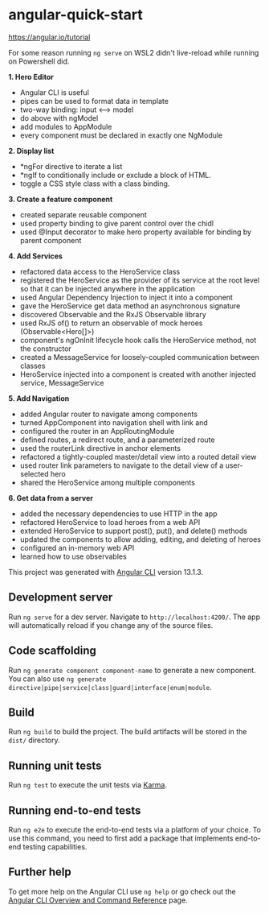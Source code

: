 # angular-quick-start

https://angular.io/tutorial

For some reason running ```ng serve``` on WSL2 didn't 
live-reload while running on Powershell did.

**1. Hero Editor**
- Angular CLI is useful
- pipes can be used to format data in template
- two-way binding: input <--> model
- do above with ngModel
- add modules to AppModule
- every component must be declared in exactly one NgModule

**2. Display list**
- *ngFor directive to iterate a list
- *ngIf to conditionally include or exclude a block of HTML.
- toggle a CSS style class with a class binding.

**3. Create a feature component**
- created separate reusable component
- used property binding to give parent control over the chidl
- used @Input decorator to make hero property available for binding by parent component

**4. Add Services**
- refactored data access to the HeroService class
- registered the HeroService as the provider of its service at the root level so that it can be injected anywhere in the application
- used Angular Dependency Injection to inject it into a component
- gave the HeroService get data method an asynchronous signature
- discovered Observable and the RxJS Observable library
- used RxJS of() to return an observable of mock heroes (Observable<Hero[]>)
- component's ngOnInit lifecycle hook calls the HeroService method, not the constructor
- created a MessageService for loosely-coupled communication between classes
- HeroService injected into a component is created with another injected service, MessageService

**5. Add Navigation**
- added Angular router to navigate among components
- turned AppComponent into navigation shell with <a> link and <router-outlet>
- configured the router in an AppRoutingModule
- defined routes, a redirect route, and a parameterized route
- used the routerLink directive in anchor elements
- refactored a tightly-coupled master/detail view into a routed detail view
- used router link parameters to navigate to the detail view of a user-selected hero
- shared the HeroService among multiple components

**6. Get data from a server**
- added the necessary dependencies to use HTTP in the app
- refactored HeroService to load heroes from a web API
- extended HeroService to support post(), put(), and delete() methods
- updated the components to allow adding, editing, and deleting of heroes
- configured an in-memory web API
- learned how to use observables

This project was generated with [Angular CLI](https://github.com/angular/angular-cli) version 13.1.3.

## Development server

Run `ng serve` for a dev server. Navigate to `http://localhost:4200/`. The app will automatically reload if you change any of the source files.

## Code scaffolding

Run `ng generate component component-name` to generate a new component. You can also use `ng generate directive|pipe|service|class|guard|interface|enum|module`.

## Build

Run `ng build` to build the project. The build artifacts will be stored in the `dist/` directory.

## Running unit tests

Run `ng test` to execute the unit tests via [Karma](https://karma-runner.github.io).

## Running end-to-end tests

Run `ng e2e` to execute the end-to-end tests via a platform of your choice. To use this command, you need to first add a package that implements end-to-end testing capabilities.

## Further help

To get more help on the Angular CLI use `ng help` or go check out the [Angular CLI Overview and Command Reference](https://angular.io/cli) page.

